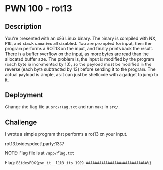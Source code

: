 # PWN 100 - rot13

## Description

You're presented with an x86 Linux binary.  The binary is compiled with NX, PIE, and stack canaries all disabled.  You are prompted for input, then the program performs a ROT13 on the input, and finally prints back the result.  There is a buffer overflow on the input, as more bytes are read than the allocated buffer size.  The problem is, the input is modified by the program (each byte is incremented by 13), so the payload must be modified in the reverse (each byte subtracted by 13) before sending it to the program.  The actual payload is simple, as it can just be shellcode with a gadget to jump to it.

## Deployment

Change the flag file at `src/flag.txt` and run `make` in `src/`.

## Challenge

I wrote a simple program that performs a rot13 on your input.

rot13.bsidespdxctf.party:1337

NOTE: Flag file is at `/app/flag.txt`

Flag: `BSidesPDX{pwn_it__l1k3_its_1999_AAAAAAAAAAAAAAAAAAAAAAAAAAAA%}`
